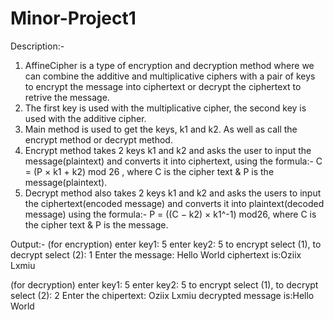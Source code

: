 # Minor-Project1
Description:-
1) AffineCipher is a type of encryption and decryption method where we can combine the additive and
    multiplicative ciphers with a pair of keys to encrypt the message into ciphertext or decrypt the ciphertext to retrive the
    message.
2) The first key is used with the multiplicative cipher, the second key is used with the additive cipher.
3) Main method is used to get the keys, k1 and k2. As well as call the encrypt method or decrypt method.
4) Encrypt method takes 2 keys k1 and k2 and asks the user to input the message(plaintext) and converts it into ciphertext,
     using the formula:- C = (P × k1 + k2) mod 26 , where C is the cipher text & P is the message(plaintext).
5) Decrypt method also takes 2 keys k1 and k2 and asks the users to input the ciphertext(encoded message) and converts it
     into plaintext(decoded message) using the formula:- P = ((C − k2) × k1^-1) mod26, where C is the cipher text & P is the message.

Output:-
(for encryption)
enter key1:
5
enter key2:
5
to encrypt select (1), to decrypt select (2):
1
Enter the message:
Hello World
ciphertext is:Oziix Lxmiu

(for decryption)
 enter key1:
5
enter key2:
5
to encrypt select (1), to decrypt select (2):
2
Enter the chipertext:
Oziix Lxmiu
decrypted message is:Hello World
